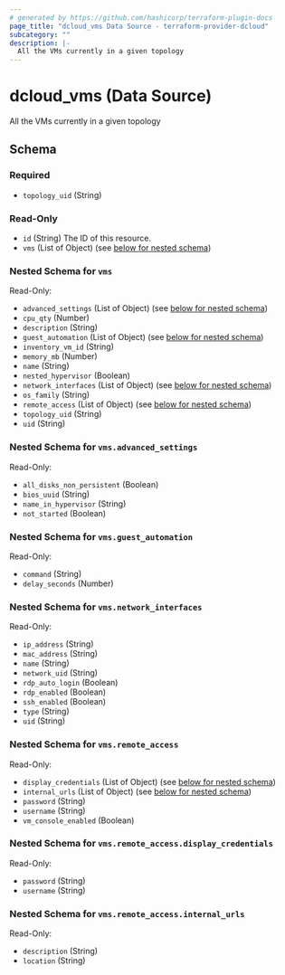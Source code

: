 ```yaml
---
# generated by https://github.com/hashicorp/terraform-plugin-docs
page_title: "dcloud_vms Data Source - terraform-provider-dcloud"
subcategory: ""
description: |-
  All the VMs currently in a given topology
---
```


# dcloud_vms (Data Source)

All the VMs currently in a given topology



<!-- schema generated by tfplugindocs -->
## Schema

### Required

- `topology_uid` (String)

### Read-Only

- `id` (String) The ID of this resource.
- `vms` (List of Object) (see [below for nested schema](#nestedatt--vms))

<a id="nestedatt--vms"></a>
### Nested Schema for `vms`

Read-Only:

- `advanced_settings` (List of Object) (see [below for nested schema](#nestedobjatt--vms--advanced_settings))
- `cpu_qty` (Number)
- `description` (String)
- `guest_automation` (List of Object) (see [below for nested schema](#nestedobjatt--vms--guest_automation))
- `inventory_vm_id` (String)
- `memory_mb` (Number)
- `name` (String)
- `nested_hypervisor` (Boolean)
- `network_interfaces` (List of Object) (see [below for nested schema](#nestedobjatt--vms--network_interfaces))
- `os_family` (String)
- `remote_access` (List of Object) (see [below for nested schema](#nestedobjatt--vms--remote_access))
- `topology_uid` (String)
- `uid` (String)

<a id="nestedobjatt--vms--advanced_settings"></a>
### Nested Schema for `vms.advanced_settings`

Read-Only:

- `all_disks_non_persistent` (Boolean)
- `bios_uuid` (String)
- `name_in_hypervisor` (String)
- `not_started` (Boolean)


<a id="nestedobjatt--vms--guest_automation"></a>
### Nested Schema for `vms.guest_automation`

Read-Only:

- `command` (String)
- `delay_seconds` (Number)


<a id="nestedobjatt--vms--network_interfaces"></a>
### Nested Schema for `vms.network_interfaces`

Read-Only:

- `ip_address` (String)
- `mac_address` (String)
- `name` (String)
- `network_uid` (String)
- `rdp_auto_login` (Boolean)
- `rdp_enabled` (Boolean)
- `ssh_enabled` (Boolean)
- `type` (String)
- `uid` (String)


<a id="nestedobjatt--vms--remote_access"></a>
### Nested Schema for `vms.remote_access`

Read-Only:

- `display_credentials` (List of Object) (see [below for nested schema](#nestedobjatt--vms--remote_access--display_credentials))
- `internal_urls` (List of Object) (see [below for nested schema](#nestedobjatt--vms--remote_access--internal_urls))
- `password` (String)
- `username` (String)
- `vm_console_enabled` (Boolean)

<a id="nestedobjatt--vms--remote_access--display_credentials"></a>
### Nested Schema for `vms.remote_access.display_credentials`

Read-Only:

- `password` (String)
- `username` (String)


<a id="nestedobjatt--vms--remote_access--internal_urls"></a>
### Nested Schema for `vms.remote_access.internal_urls`

Read-Only:

- `description` (String)
- `location` (String)


